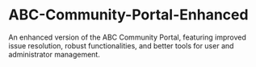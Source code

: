 # ABC-Community-Portal-Enhanced
An enhanced version of the ABC Community Portal, featuring improved issue resolution, robust functionalities, and better tools for user and administrator management.
